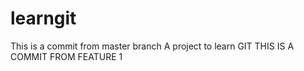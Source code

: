 # learngit
This is a commit from master branch
A project to learn GIT
THIS IS A COMMIT FROM FEATURE 1
